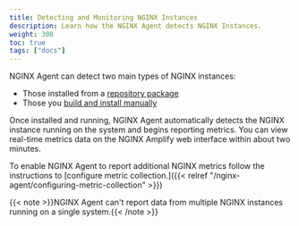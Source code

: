 ```yaml
---
title: Detecting and Monitoring NGINX Instances
description: Learn how the NGINX Agent detects NGINX Instances.
weight: 300
toc: true
tags: ["docs"]
---
```


NGINX Agent can detect two main types of NGINX instances:

* Those installed from a [repository package](https://nginx.org/en/docs/install.html)
* Those you [build and install manually](https://nginx.org/en/docs/configure.html)

Once installed and running, NGINX Agent automatically detects the NGINX instance running on the system and begins reporting metrics. You can view real-time metrics data on the NGINX Amplify web interface within about two minutes.

To enable NGINX Agent to report additional NGINX metrics follow the instructions to [configure metric collection.]({{< relref "/nginx-agent/configuring-metric-collection" >}})

{{< note >}}NGINX Agent can't report data from multiple NGINX instances running on a single system.{{< /note >}}
